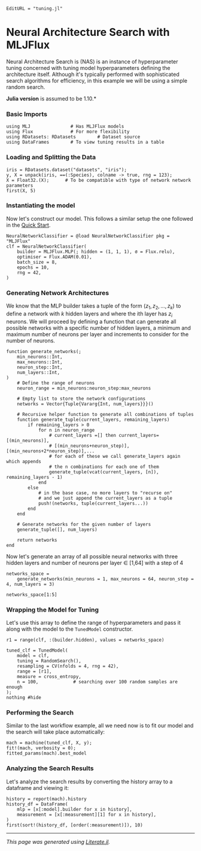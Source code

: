 ```@meta
EditURL = "tuning.jl"
```

# Neural Architecture Search with MLJFlux

Neural Architecture Search is (NAS) is an instance of hyperparameter tuning concerned with tuning model hyperparameters
defining the architecture itself. Although it's typically performed with sophisticated search algorithms for efficiency,
in this example we will be using a simple random search.

**Julia version** is assumed to be 1.10.*

### Basic Imports

````@example tuning
using MLJ               # Has MLJFlux models
using Flux              # For more flexibility
using RDatasets: RDatasets        # Dataset source
using DataFrames        # To view tuning results in a table
````

### Loading and Splitting the Data

````@example tuning
iris = RDatasets.dataset("datasets", "iris");
y, X = unpack(iris, ==(:Species), colname -> true, rng = 123);
X = Float32.(X);      # To be compatible with type of network network parameters
first(X, 5)
````

### Instantiating the model

Now let's construct our model. This follows a similar setup the one followed in the [Quick Start](../../index.md).

````@example tuning
NeuralNetworkClassifier = @load NeuralNetworkClassifier pkg = "MLJFlux"
clf = NeuralNetworkClassifier(
	builder = MLJFlux.MLP(; hidden = (1, 1, 1), σ = Flux.relu),
	optimiser = Flux.ADAM(0.01),
	batch_size = 8,
	epochs = 10,
	rng = 42,
)
````

### Generating Network Architectures
We know that the MLP builder takes a tuple of the form $(z_1, z_2, ..., z_k)$ to define a network with $k$ hidden layers and
where the ith layer has $z_i$ neurons. We will proceed by defining a function that can generate all possible networks with a
specific number of hidden layers, a minimum and maximum number of neurons per layer and increments to consider for the number of neurons.

````@example tuning
function generate_networks(;
	min_neurons::Int,
	max_neurons::Int,
	neuron_step::Int,
	num_layers::Int,
)
    # Define the range of neurons
	neuron_range = min_neurons:neuron_step:max_neurons

    # Empty list to store the network configurations
	networks = Vector{Tuple{Vararg{Int, num_layers}}}()

	# Recursive helper function to generate all combinations of tuples
	function generate_tuple(current_layers, remaining_layers)
		if remaining_layers > 0
			for n in neuron_range
				# current_layers =[] then current_layers=[(min_neurons)],
                # [(min_neurons+neuron_step)], [(min_neurons+2*neuron_step)],...
				# for each of these we call generate_layers again which appends
                # the n combinations for each one of them
				generate_tuple(vcat(current_layers, [n]), remaining_layers - 1)
			end
		else
			# in the base case, no more layers to "recurse on"
            # and we just append the current_layers as a tuple
			push!(networks, tuple(current_layers...))
		end
	end

	# Generate networks for the given number of layers
	generate_tuple([], num_layers)

	return networks
end
````

Now let's generate an array of all possible neural networks with three hidden layers and number of neurons per layer ∈ [1,64] with a step of 4

````@example tuning
networks_space =
	generate_networks(min_neurons = 1, max_neurons = 64, neuron_step = 4, num_layers = 3)

networks_space[1:5]
````

### Wrapping the Model for Tuning

Let's use this array to define the range of hyperparameters and pass it along with the model to the `TunedModel` constructor.

````@example tuning
r1 = range(clf, :(builder.hidden), values = networks_space)

tuned_clf = TunedModel(
	model = clf,
	tuning = RandomSearch(),
	resampling = CV(nfolds = 4, rng = 42),
	range = [r1],
	measure = cross_entropy,
	n = 100,             # searching over 100 random samples are enough
);
nothing #hide
````

### Performing the Search

Similar to the last workflow example, all we need now is to fit our model and the search will take place automatically:

````@example tuning
mach = machine(tuned_clf, X, y);
fit!(mach, verbosity = 0);
fitted_params(mach).best_model
````

### Analyzing the Search Results

Let's analyze the search results by converting the history array to a dataframe and viewing it:

````@example tuning
history = report(mach).history
history_df = DataFrame(
	mlp = [x[:model].builder for x in history],
	measurement = [x[:measurement][1] for x in history],
)
first(sort!(history_df, [order(:measurement)]), 10)
````

---

*This page was generated using [Literate.jl](https://github.com/fredrikekre/Literate.jl).*


